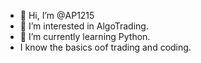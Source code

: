 - 👋 Hi, I’m @AP1215
- 👀 I’m interested in AlgoTrading.
- 🌱 I’m currently learning Python.
- I know the basics oof trading and coding.
